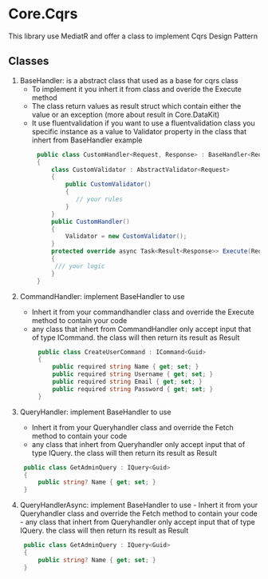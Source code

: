 ﻿# Core.Cqrs
This library use MediatR and offer a class to implement Cqrs Design Pattern
## Classes 
1. BaseHandler: is a abstract class that used as a base for cqrs class
    - To implement it you inhert it from class and overide the Execute method
    - The class return values as result struct which contain either the value or an exception (more about result in Core.DataKit)
    - It use fluentvalidation if you want to use a fluentvalidation class you specific instance as a value to Validator property in the class that inhert from BaseHandler
    example 
```csharp
        public class CustomHandler<Request, Response> : BaseHandler<Request, Response> where Request: IRequest<Result<Response>>
        {
            class CustomValidator : AbstractValidator<Request>
            {
                public CustomValidator()
                {
                   // your rules
                }
            }
            public CustomHandler()
            {
                Validator = new CustomValidator();
            }
            protected override async Task<Result<Response>> Execute(Request request, CancellationToken cancellationToken)
            {
             /// your logic
            }
        }
```
2. CommandHandler: implement BaseHandler to use 
    - Inhert it from your commandhandler class and override the Execute method to contain your code
    - any class that inhert from CommandHandler only accept input that of type ICommand<Data>. the class will then return its result as Result<Data>
   ```csharp 
        public class CreateUserCommand : ICommand<Guid>
        {
            public required string Name { get; set; }
            public required string Username { get; set; }
            public required string Email { get; set; }
            public required string Password { get; set; }
        }
   ```
    
3. QueryHandler: implement BaseHandler to use 
    - Inhert it from your Queryhandler class and override the Fetch method to contain your code
    - any class that inhert from Queryhandler only accept input that of type IQuery<Data>. the class will then return its result as Result<Data>
     ```csharp 
      public class GetAdminQuery : IQuery<Guid>
      {
          public string? Name { get; set; }
      }
      ```
  3. QueryHandlerAsync: implement BaseHandler to use 
    - Inhert it from your Queryhandler class and override the Fetch method to contain your code
    - any class that inhert from Queryhandler only accept input that of type IQuery<Data>. the class will then return its result as Result<Data>
     ```csharp 
      public class GetAdminQuery : IQuery<Guid>
      {
          public string? Name { get; set; }
      }
      ```